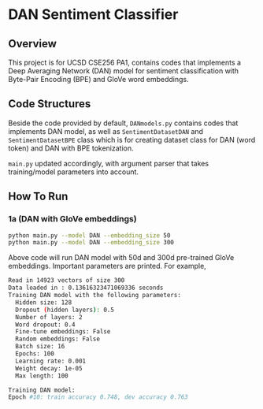 # DAN Sentiment Classifier

## Overview

This project is for UCSD CSE256 PA1, contains codes that implements a Deep Averaging Network (DAN) model for sentiment classification with Byte-Pair Encoding (BPE) and GloVe word embeddings.

## Code Structures
Beside the code provided by default, `DANmodels.py` contains codes that implements DAN model, as well as `SentimentDatasetDAN` and `SentimentDatasetBPE` class which is for creating dataset class for DAN (word token) and DAN with BPE tokenization.

`main.py` updated accordingly, with argument parser that takes training/model parameters into account.

## How To Run
### 1a (DAN with GloVe embeddings)
```bash
python main.py --model DAN --embedding_size 50
python main.py --model DAN --embedding_size 300
```
Above code will run DAN model with 50d and 300d pre-trained GloVe embeddings.
Important parameters are printed. For example,
```bash
Read in 14923 vectors of size 300
Data loaded in : 0.13616323471069336 seconds
Training DAN model with the following parameters:
  Hidden size: 128
  Dropout (hidden layers): 0.5
  Number of layers: 2
  Word dropout: 0.4
  Fine-tune embeddings: False
  Random embeddings: False
  Batch size: 16
  Epochs: 100
  Learning rate: 0.001
  Weight decay: 1e-05
  Max length: 100

Training DAN model:
Epoch #10: train accuracy 0.748, dev accuracy 0.763
```
